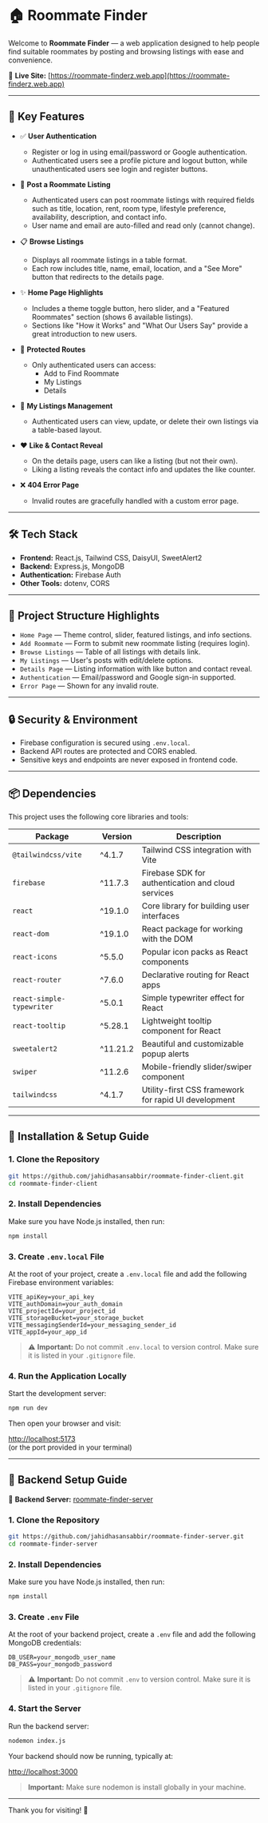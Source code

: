 # 🏠 Roommate Finder

Welcome to **Roommate Finder** — a web application designed to help people find suitable roommates by posting and browsing listings with ease and convenience.

🔗 **Live Site:** [https://roommate-finderz.web.app](https://roommate-finderz.web.app)

---

## 🚀 Key Features

- ✅ **User Authentication**  
  - Register or log in using email/password or Google authentication.
  - Authenticated users see a profile picture and logout button, while unauthenticated users see login and register buttons.

- 🏡 **Post a Roommate Listing**  
  - Authenticated users can post roommate listings with required fields such as title, location, rent, room type, lifestyle preference, availability, description, and contact info.
  - User name and email are auto-filled and read only (cannot change).

- 📋 **Browse Listings**  
  - Displays all roommate listings in a table format.
  - Each row includes title, name, email, location, and a "See More" button that redirects to the details page.

- ✨ **Home Page Highlights**  
  - Includes a theme toggle button, hero slider, and a "Featured Roommates" section (shows 6 available listings).
  - Sections like "How it Works" and "What Our Users Say" provide a great introduction to new users.

- 🔐 **Protected Routes**  
  - Only authenticated users can access:  
    - Add to Find Roommate  
    - My Listings  
    - Details

- 🧾 **My Listings Management**  
  - Authenticated users can view, update, or delete their own listings via a table-based layout.

- ❤️ **Like & Contact Reveal**  
  - On the details page, users can like a listing (but not their own).  
  - Liking a listing reveals the contact info and updates the like counter.

- ❌ **404 Error Page**  
  - Invalid routes are gracefully handled with a custom error page.

---

## 🛠️ Tech Stack

- **Frontend:** React.js, Tailwind CSS, DaisyUI, SweetAlert2  
- **Backend:** Express.js, MongoDB  
- **Authentication:** Firebase Auth  
- **Other Tools:** dotenv, CORS

---

## 📂 Project Structure Highlights

- `Home Page` — Theme control, slider, featured listings, and info sections.  
- `Add Roommate` — Form to submit new roommate listing (requires login).  
- `Browse Listings` — Table of all listings with details link.  
- `My Listings` — User's posts with edit/delete options.  
- `Details Page` — Listing information with like button and contact reveal.  
- `Authentication` — Email/password and Google sign-in supported.  
- `Error Page` — Shown for any invalid route.

---

## 🔒 Security & Environment

- Firebase configuration is secured using `.env.local`.
- Backend API routes are protected and CORS enabled.
- Sensitive keys and endpoints are never exposed in frontend code.

---

## 📦 Dependencies

This project uses the following core libraries and tools:

| Package                    | Version     | Description                                                  |
|----------------------------|-------------|--------------------------------------------------------------|
| `@tailwindcss/vite`        | ^4.1.7      | Tailwind CSS integration with Vite                           |
| `firebase`                 | ^11.7.3     | Firebase SDK for authentication and cloud services           |
| `react`                    | ^19.1.0     | Core library for building user interfaces                    |
| `react-dom`                | ^19.1.0     | React package for working with the DOM                       |
| `react-icons`              | ^5.5.0      | Popular icon packs as React components                       |
| `react-router`             | ^7.6.0      | Declarative routing for React apps                           |
| `react-simple-typewriter` | ^5.0.1      | Simple typewriter effect for React                           |
| `react-tooltip`            | ^5.28.1     | Lightweight tooltip component for React                      |
| `sweetalert2`              | ^11.21.2    | Beautiful and customizable popup alerts                      |
| `swiper`                   | ^11.2.6     | Mobile-friendly slider/swiper component                      |
| `tailwindcss`              | ^4.1.7      | Utility-first CSS framework for rapid UI development         |

---

## 🧰 Installation & Setup Guide

### 1. Clone the Repository

```bash
git https://github.com/jahidhasansabbir/roommate-finder-client.git
cd roommate-finder-client
```

### 2. Install Dependencies

Make sure you have Node.js installed, then run:

```bash
npm install
```

### 3. Create `.env.local` File

At the root of your project, create a `.env.local` file and add the following Firebase environment variables:

```env
VITE_apiKey=your_api_key
VITE_authDomain=your_auth_domain
VITE_projectId=your_project_id
VITE_storageBucket=your_storage_bucket
VITE_messagingSenderId=your_messaging_sender_id
VITE_appId=your_app_id
```

> ⚠️ **Important:** Do not commit `.env.local` to version control. Make sure it is listed in your `.gitignore` file.

### 4. Run the Application Locally

Start the development server:

```bash
npm run dev
```

Then open your browser and visit:

[http://localhost:5173](http://localhost:5173)  
(or the port provided in your terminal)

---

## 🧰 Backend Setup Guide

🔗 **Backend Server:** [roommate-finder-server](https://github.com/jahidhasansabbir/roommate-finder-server#)

### 1. Clone the Repository

```bash
git https://github.com/jahidhasansabbir/roommate-finder-server.git
cd roommate-finder-server
```

### 2. Install Dependencies

Make sure you have Node.js installed, then run:

```bash
npm install
```

### 3. Create `.env` File

At the root of your backend project, create a `.env` file and add the following MongoDB credentials:

```env
DB_USER=your_mongodb_user_name
DB_PASS=your_mongodb_password
```

> ⚠️ **Important:** Do not commit `.env` to version control. Make sure it is listed in your `.gitignore` file.

### 4. Start the Server

Run the backend server:

```bash
nodemon index.js
```
Your backend should now be running, typically at:

[http://localhost:3000](http://localhost:3000)
> **Important:** Make sure nodemon is install globally in your machine.

---


Thank you for visiting! 🎉
